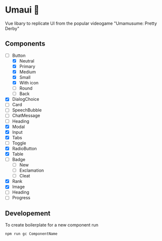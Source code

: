 # Umaui 🐎

Vue libary to replicate UI from the popular videogame "Umamusume: Pretty Derby"

## Components

- [ ] Button
  - [x] Neutral
  - [x] Primary
  - [x] Medium
  - [x] Small
  - [x] With icon
  - [ ] Round
  - [ ] Back
- [x] DialogChoice
- [ ] Card
- [ ] SpeechBubble
- [ ] ChatMessage
- [ ] Heading
- [x] Modal
- [x] Input
- [x] Tabs
- [ ] Toggle
- [x] RadioButton
- [x] Table
- [ ] Badge
  - [ ] New
  - [ ] Exclamation
  - [ ] Cleat
- [x] Rank
- [x] Image
- [ ] Heading
- [ ] Progress

## Developement

To create boilerplate for a new component run

```bash
npm run gc ComponentName
```
